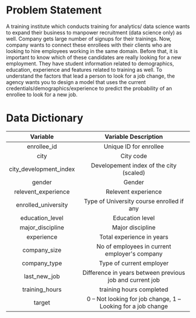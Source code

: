 # Problem Statement #
A training institute which conducts training for analytics/ data science wants to expand their business to manpower recruitment (data science only) as well. 
Company gets large number of signups for their trainings. Now, company wants to connect these enrollees with their clients who are looking to hire employees working in the same domain. Before that, it is important to know which of these candidates are really looking for a new employment. They have student information related to demographics, education, experience and features related to training as well.
To understand the factors that lead a person to look for a job change, the agency wants you to design a model that uses the current credentials/demographics/experience to predict the probability of an enrollee to look for a new job.

# Data Dictionary #
| Variable 	  |	Variable Description |
|:-------------:|:-------------:|
enrollee_id | Unique ID for enrollee
city | City code
city_development_index | Developement index of the city (scaled)
gender | Gender
relevent_experience | Relevent experience
enrolled_university | Type of University course enrolled if any
education_level | Education level
major_discipline | Major discipline
experience | Total experience in years
company_size | No of employees in current employer's company
company_type | Type of current employer
last_new_job | Difference in years between previous job and current job
training_hours | training hours completed
target | 0 – Not looking for job change, 1 – Looking for a job change
